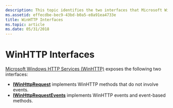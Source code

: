 ```yaml
---
description: This topic identifies the two interfaces that Microsoft Windows HTTP Services (WinHTTP) exposes.
ms.assetid: effecdbe-bec9-43bd-b0a5-e8a91ea4733e
title: WinHTTP Interfaces
ms.topic: article
ms.date: 05/31/2018
---
```


# WinHTTP Interfaces

[Microsoft Windows HTTP Services (WinHTTP)](about-winhttp.md) exposes the following two interfaces:

-   [**IWinHttpRequest**](iwinhttprequest-interface.md) implements WinHTTP methods that do not involve events.
-   [**IWinHttpRequestEvents**](iwinhttprequestevents-interface.md) implements WinHTTP events and event-based methods.

 

 



